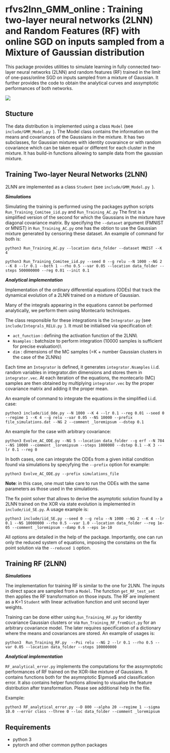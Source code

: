 # rfvs2lnn_GMM_online : Training two-layer neural networks (2LNN) and Random Features (RF) with online SGD on inputs sampled from a Mixture of Gaussian distribution

This package provides utilities to simulate learning in fully connected
two-layer neural networks (2LNN) and random features (RF) trained in the limit of one-pass/online SGD on inputs sampled from a mixture of Gaussian.
It further provides the code to obtain the analytical curves and assymptotic performances of both networks.


![](data_folder/weights_evolution.gif)

## Stucture

The data distribution is implemented using a class ```Model``` (see  ```include/GMM_Model.py ```).
The Model class contains the information on the means and covariances of the Gaussians in the mixture.
It has two subclasses, for Gaussian mixtures with identity covaraince or with random covariance which can be taken equal or different for each cluster in the mixture.
It has build-in functions allowing to sample data from the gaussian mixture.

## Training Two-layer Neural Networks (2LNN)

2LNN are implemented as a class ```Student``` (see  ```include/GMM_Model.py ```). 

***Simulations***

Simulating the training is performed using the packages python scripts ```Run_Training_Comitee_iid.py``` and ```Run_Training_AC.py```
The first is a simplified version of the second for which the Gaussians in the mixture have diagonal covariance matrix.
By specifying the ```--dataset``` argument (FMNIST or MNIST) in ```Run_Training_AC.py``` one has the obtion to use the Gaussian mixture generated by censoring these dataset.
An example of command for both is: 

```
python3 Run_Training_AC.py --location data_folder --dataset MNIST --K 4
```

```
python3 Run_Training_Comitee_iid.py --seed 0 --g relu --N 1000 --NG 2 --K 8 --lr 0.1 --both 1 --rho 0.5 --var 0.05 --location data_folder --steps 500000000 --reg 0.01 --init 0.1
```

***Analytical implementation***

Implementation of the ordinary differential equations (ODEs) that track the dynamical evolution of a 2LNN trained on a mixture of Gaussian. 

Many of the integrals appearing in the equations cannot be performed analytically, we perform them using Montecarlo techniques.

The class responsible for these integrations is the ```Integrator.py``` (see ```include/Integrals_RELU.py ```).
It must be initialised via specification of:

* ```act_function``` :  defining the activation function of the 2LNN\\
* ```Nsamples```     :  batchsize to perform integration (10000 samples is sufficient for precise evaluation)\\
* ```dim```          :  dimensions of the MC samples (=K + number Gaussian clusters in the case of the 2LNNs) 

Each time an ```Integrator``` is defined, it generates ```integrator.Nsamples``` i.i.d. random variables in  integrator.dim dimensions and stores them in ```integrator.vec```.
At each iteration of the equations, the montecarlo (MC) samples are then obtained by multiplying ```integrator.vec``` by the proper covariance matrix and adding it the proper mean.

An example of command to integrate the equations in the simplified i.i.d. case:

```python3 include/iid_Ode.py --N 1000 --K 4 --lr 0.1 --reg 0.01 --seed 0 --regime 1 --K 4 --g relu --var 0.05 --NS 10000 --prefix file_simulations.dat --NG 2 --comment _loremipsum --dstep 0.1```

An example for the case with arbitrary covariance:

```python3 Evolve_AC_ODE.py --NG 5 --location data_folder --g erf --N 784 --NS 10000 --comment _loremipsum --steps 1000000 --dstep 0.1 --K 3 --lr 0.1 --reg 0```

In both cases, one can integrate the ODEs from a given initial condition found via simulations by specyfying the ```--prefix``` option for example:

```python3 Evolve_AC_ODE.py --prefix simulations_file```

**Note**: in this case, one must take care to run the ODEs with the same parameters as those used in the simulations.

The fix point solver that allows to derive the asymptotic solution found by a 2LNN trained on the XOR via state evolution is implemented in ```include/iid_SE.py```. 
A usage example is: 

```python3 include/iid_SE.py --seed 0 --g relu --N 1000 --NG 2 --K 4 --lr 0.1 --NS 10000000 --rho 0.5 --var 1.0 --location data_folder --reg 1e-05 --comment _loremipsum --damp 0.6 --eps 1e-10```

All options are detailed in the help of the package.
Importantly, one can run only the reduced system of equations, imposing the constains on the fix point solution via the ```--reduced 1``` option.


## Training RF (2LNN)

***Simulations***

The implementation for training RF is similar to the one for 2LNN. The inputs in direct space are sampled from a ```Model```.
The function ```get_RF_test_set``` then applies the RF transformation on those inputs. The RF are implement as a K=1 ```Student``` with linear activation function and unit second layer weights.

Training can be done either using ```Run_Training_RF.py``` for identity covariance Gaussian clusters or via ```Run_Training_RF_fromDict.py``` for an arbitrary covariance model. 
The later requires specification of a dictionary where the means and covariances are stored. An example of usages is:

```python3  Run_Training_RF.py  --Psi relu --NG 2 --lr 0.1 --rho 0.5 --var 0.05 --location data_folder --steps 100000000```

***Analytical implementation***

```RF_analytical_error.py``` implements the computations for the assymnptotic performances of RF trained on the XOR-like mixture of Gaussians.
It contains functions both for the asymnptotic $\pmse$ and classification error. 
It also contains helper functions allowing to visualise the feature distribution after transformation. Please see additional help in the file.

Example:

```
python3 RF_analytical_error.py --D 800 --alpha 20 --regime 1 --sigma 10.0 --error class --three 0 --loc data_folder --comment _loremipsum
```

## Requirements

* python 3
* pytorch and other common python packages
